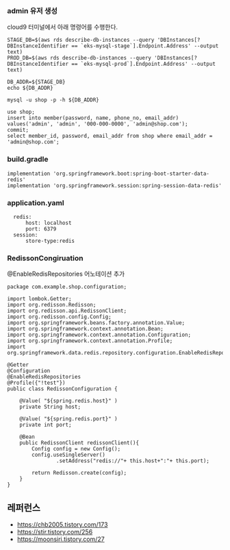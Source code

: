 
### admin 유저 생성 ###
cloud9 터미널에서 아래 명령어를 수행한다. 
```
STAGE_DB=$(aws rds describe-db-instances --query 'DBInstances[?DBInstanceIdentifier == `eks-mysql-stage`].Endpoint.Address' --output text)
PROD_DB=$(aws rds describe-db-instances --query 'DBInstances[?DBInstanceIdentifier == `eks-mysql-prod`].Endpoint.Address' --output text)

DB_ADDR=${STAGE_DB}
echo ${DB_ADDR}

mysql -u shop -p -h ${DB_ADDR}
```

```
use shop;
insert into member(password, name, phone_no, email_addr) values('admin', 'admin', '000-000-0000', 'admin@shop.com');
commit;
select member_id, password, email_addr from shop where email_addr = 'admin@shop.com';
```

### build.gradle ###

```
implementation 'org.springframework.boot:spring-boot-starter-data-redis'
implementation 'org.springframework.session:spring-session-data-redis'
```

### application.yaml ###
```
  redis:
      host: localhost
      port: 6379
  session:
      store-type:redis
```

### RedissonCongiruation ###
@EnableRedisRepositories 어노테이션 추가 
```
package com.example.shop.configuration;

import lombok.Getter;
import org.redisson.Redisson;
import org.redisson.api.RedissonClient;
import org.redisson.config.Config;
import org.springframework.beans.factory.annotation.Value;
import org.springframework.context.annotation.Bean;
import org.springframework.context.annotation.Configuration;
import org.springframework.context.annotation.Profile;
import org.springframework.data.redis.repository.configuration.EnableRedisRepositories;

@Getter
@Configuration
@EnableRedisRepositories
@Profile({"!test"})
public class RedissonConfiguration {

    @Value( "${spring.redis.host}" )
    private String host;

    @Value( "${spring.redis.port}" )
    private int port;

    @Bean
    public RedissonClient redissonClient(){
        Config config = new Config();
        config.useSingleServer()
                .setAddress("redis://"+ this.host+":"+ this.port);

        return Redisson.create(config);
    }
}
```


## 레퍼런스 ##

* https://chb2005.tistory.com/173
* https://stir.tistory.com/256
* https://moonsiri.tistory.com/27
